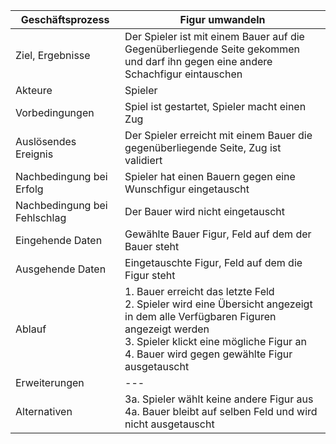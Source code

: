Geschäftsprozess | Figur umwandeln
---|---
Ziel, Ergebnisse | Der Spieler ist mit einem Bauer auf die Gegenüberliegende Seite gekommen und darf ihn gegen eine andere Schachfigur eintauschen 
Akteure | Spieler |
Vorbedingungen | Spiel ist gestartet, Spieler macht einen Zug
Auslösendes Ereignis | Der Spieler erreicht mit einem Bauer die gegenüberliegende Seite, Zug ist validiert
Nachbedingung bei Erfolg | Spieler hat einen Bauern gegen eine Wunschfigur eingetauscht
Nachbedingung bei Fehlschlag | Der Bauer wird nicht eingetauscht
Eingehende Daten | Gewählte Bauer Figur, Feld auf dem der Bauer steht
Ausgehende Daten | Eingetauschte Figur, Feld auf dem die Figur steht
Ablauf | 1. Bauer erreicht das letzte Feld <br> 2. Spieler wird eine Übersicht angezeigt in dem alle Verfügbaren Figuren angezeigt werden <br> 3. Spieler klickt eine mögliche Figur an <br> 4. Bauer wird gegen gewählte Figur ausgetauscht
Erweiterungen |---
Alternativen | 3a. Spieler wählt keine andere Figur aus <br> 4a. Bauer bleibt auf selben Feld und wird nicht ausgetauscht